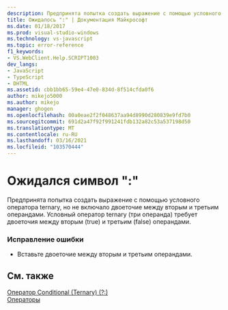 ```yaml
---
description: Предпринята попытка создать выражение с помощью условного оператора ternary, но не включало двоеточие между вторым и третьим операндами.
title: Ожидалось ":" | Документация Майкрософт
ms.date: 01/18/2017
ms.prod: visual-studio-windows
ms.technology: vs-javascript
ms.topic: error-reference
f1_keywords:
- VS.WebClient.Help.SCRIPT1003
dev_langs:
- JavaScript
- TypeScript
- DHTML
ms.assetid: cbb1bb65-59e4-47e0-834d-8f514cfda0f6
author: mikejo5000
ms.author: mikejo
manager: ghogen
ms.openlocfilehash: 00a0eae2f2f048637aa94d8990d280839e9fd7b0
ms.sourcegitcommit: 691d2a47f92f991241fdb132a82c53a537198d50
ms.translationtype: MT
ms.contentlocale: ru-RU
ms.lasthandoff: 03/16/2021
ms.locfileid: "103570444"
---
```

# <a name="expected-"></a>Ожидался символ ":"
Предпринята попытка создать выражение с помощью условного оператора ternary, но не включало двоеточие между вторым и третьим операндами. Условный оператор ternary (три операнда) требует двоеточия между вторым (true) и третьим (false) операндами.  
  
### <a name="to-correct-this-error"></a>Исправление ошибки  
  
- Вставьте двоеточие между вторым и третьим операндами.  
  
## <a name="see-also"></a>См. также  
 [Оператор Conditional (Ternary) (?:)](https://developer.mozilla.org/docs/Web/JavaScript/Reference/Operators/Conditional_Operator)   
 [Операторы](https://developer.mozilla.org/docs/Learn/Getting_started_with_the_web/JavaScript_basics)
